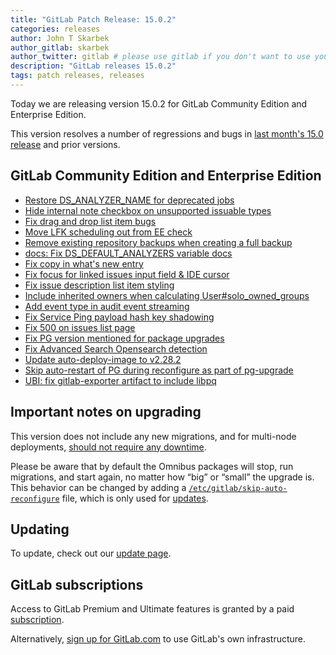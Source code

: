 ```yaml
---
title: "GitLab Patch Release: 15.0.2"
categories: releases
author: John T Skarbek
author_gitlab: skarbek
author_twitter: gitlab # please use gitlab if you don't want to use your own
description: "GitLab releases 15.0.2"
tags: patch releases, releases
---
```


<!-- For detailed instructions on how to complete this, please see https://gitlab.com/gitlab-org/release/docs/blob/master/general/patch/blog-post.md -->

Today we are releasing version 15.0.2 for GitLab Community Edition and Enterprise Edition.

This version resolves a number of regressions and bugs in
[last month's 15.0 release](/releases/2022/05/22/gitlab-15-0-released/) and
prior versions.

## GitLab Community Edition and Enterprise Edition

<!--
- [Description](GitLab MR LINK)
- [Description](GitLab MR LINK)
-->

* [Restore DS_ANALYZER_NAME for deprecated jobs](https://gitlab.com/gitlab-org/gitlab/-/merge_requests/87851)
* [Hide internal note checkbox on unsupported issuable types](https://gitlab.com/gitlab-org/gitlab/-/merge_requests/87899)
* [Fix drag and drop list item bugs](https://gitlab.com/gitlab-org/gitlab/-/merge_requests/87904)
* [Move LFK scheduling out from EE check](https://gitlab.com/gitlab-org/gitlab/-/merge_requests/87983)
* [Remove existing repository backups when creating a full backup](https://gitlab.com/gitlab-org/gitlab/-/merge_requests/88088)
* [docs: Fix DS_DEFAULT_ANALYZERS variable docs](https://gitlab.com/gitlab-org/gitlab/-/merge_requests/88132)
* [Fix copy in what's new entry](https://gitlab.com/gitlab-org/gitlab/-/merge_requests/88181)
* [Fix focus for linked issues input field & IDE cursor](https://gitlab.com/gitlab-org/gitlab/-/merge_requests/88270)
* [Fix issue description list item styling](https://gitlab.com/gitlab-org/gitlab/-/merge_requests/88423)
* [Include inherited owners when calculating User#solo_owned_groups](https://gitlab.com/gitlab-org/gitlab/-/merge_requests/88486)
* [Add event type in audit event streaming](https://gitlab.com/gitlab-org/gitlab/-/merge_requests/88509)
* [Fix Service Ping payload hash key shadowing](https://gitlab.com/gitlab-org/gitlab/-/merge_requests/88648)
* [Fix 500 on issues list page](https://gitlab.com/gitlab-org/gitlab/-/merge_requests/88656)
* [Fix PG version mentioned for package upgrades](https://gitlab.com/gitlab-org/gitlab/-/merge_requests/88739)
* [Fix Advanced Search Opensearch detection](https://gitlab.com/gitlab-org/gitlab/-/merge_requests/88840)
* [Update auto-deploy-image to v2.28.2](https://gitlab.com/gitlab-org/gitlab/-/merge_requests/89191)
* [Skip auto-restart of PG during reconfigure as part of pg-upgrade](https://gitlab.com/gitlab-org/omnibus-gitlab/-/merge_requests/6122)
* [UBI: fix gitlab-exporter artifact to include libpq](https://gitlab.com/gitlab-org/build/CNG/-/merge_requests/1037)
<!-- {{ MERGE_REQUEST_LIST }} -->

## Important notes on upgrading

This version does not include any new migrations, and for multi-node deployments, [should not require any downtime](https://docs.gitlab.com/ee/update/#upgrading-without-downtime).

Please be aware that by default the Omnibus packages will stop, run migrations,
and start again, no matter how “big” or “small” the upgrade is. This behavior
can be changed by adding a [`/etc/gitlab/skip-auto-reconfigure`](http://docs.gitlab.com/omnibus/update/README.html) file,
which is only used for [updates](https://docs.gitlab.com/omnibus/update/README.html).

## Updating

To update, check out our [update page](/update/).

## GitLab subscriptions

Access to GitLab Premium and Ultimate features is granted by a paid [subscription](/pricing/).

Alternatively, [sign up for GitLab.com](https://gitlab.com/users/sign_in)
to use GitLab's own infrastructure.
